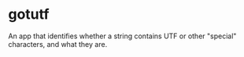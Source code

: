 # gotutf
An app that identifies whether a string contains UTF or other "special" characters, and what they are.
